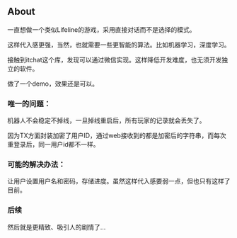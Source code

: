 ## About

一直想做一个类似Lifeline的游戏，采用直接对话而不是选择的模式。

这样代入感更强，当然，也就需要一些更智能的算法。比如机器学习，深度学习。

接触到itchat这个库，发现可以通过微信实现。这样降低开发难度，也无须开发独立的软件。

做了一个demo，效果还是可以。

### 唯一的问题：
机器人不会稳定不掉线，一旦掉线重启后，所有玩家的记录就会丢失了。

因为TX方面封装加密了用户ID，通过web接收到的都是加密后的字符串，而每次重登录后，同一用户id都不一样。

### 可能的解决办法：
让用户设置用户名和密码，存储进度。虽然这样代入感要弱一点，但也只有这样了目前。

### 后续
然后就是更精致、吸引人的剧情了...
